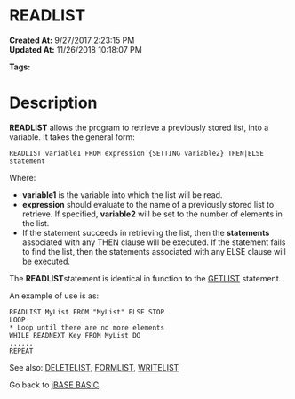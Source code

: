 # READLIST

**Created At:** 9/27/2017 2:23:15 PM  
**Updated At:** 11/26/2018 10:18:07 PM  

**Tags:**
<badge text='lists handling' vertical='middle' />
<badge text='record handling' vertical='middle' />

# Description

**READLIST** allows the program to retrieve a previously stored list, into a variable. It takes the general form:

```
READLIST variable1 FROM expression {SETTING variable2} THEN|ELSE statement
```

Where:

- **variable1** is the variable into which the list will be read.
- **expression** should evaluate to the name of a previously stored list to retrieve. If specified, **variable2** will be set to the number of elements in the list.
- If the statement succeeds in retrieving the list, then the **statements** associated with any THEN clause will be executed. If the statement fails to find the list, then the statements associated with any ELSE clause will be executed.


The **READLIST**statement is identical in function to the [GETLIST](276058-getlist) statement.

An example of use is as:

```
READLIST MyList FROM "MyList" ELSE STOP
LOOP
* Loop until there are no more elements
WHILE READNEXT Key FROM MyList DO
......
REPEAT
```



See also: [DELETELIST](268475-deletelist), [FORMLIST](275992-formlist), [WRITELIST](279569-writelist)

Go back to [jBASE BASIC](263498-jbase-basic).
